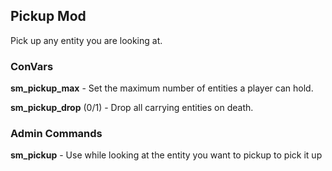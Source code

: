 Pickup Mod
---
Pick up any entity you are looking at.

### ConVars
**sm_pickup_max** - Set the maximum number of entities a player can hold.

**sm_pickup_drop** (0/1) - Drop all carrying entities on death.

### Admin Commands
**sm_pickup** - Use while looking at the entity you want to pickup to pick it up
